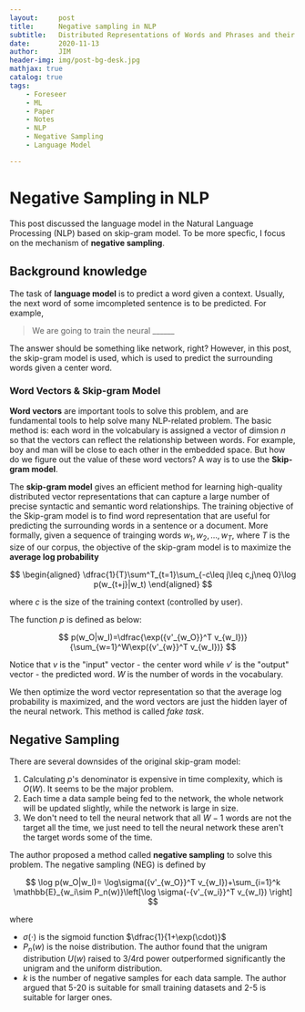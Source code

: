 ```yaml
---
layout:     post
title:      Negative sampling in NLP
subtitle:   Distributed Representations of Words and Phrases and their Compositionality
date:       2020-11-13
author:     JIM
header-img: img/post-bg-desk.jpg
mathjax: true
catalog: true
tags:
    - Foreseer
    - ML
    - Paper
    - Notes
    - NLP
    - Negative Sampling
    - Language Model

---
```


# Negative Sampling in NLP
This post discussed the language model in the Natural Language Processing (NLP) based on skip-gram model. To be more specfic, I focus on the mechanism of **negative sampling**.
## Background knowledge

The task of **language model** is to predict a word given a context. Usually, the next word of some imcompleted sentence is to be predicted. For example,

> We are going to train the neural ______

The answer should be something like network, right?
However, in this post, the skip-gram model is used, which is used to predict the surrounding words given a center word. 

### Word Vectors & Skip-gram Model

**Word vectors** are important tools to solve this problem, and are fundamental tools to help solve many NLP-related problem. The basic method is: each word in the volcabulary is assigned a vector of dimsion $n$ so that the vectors can reflect the relationship between words. For example, boy and man will be close to each other in the embedded space. But how do we figure out the value of these word vectors? A way is to use the **Skip-gram model**.


The **skip-gram model** gives an efficient method for learning high-quality distributed vector representations that can capture a large number of precise syntactic and semantic word relationships. The training objective of the Skip-gram model is to find word representation that are useful for predicting the surrounding words in a sentence or a document. More formally, given a sequence of trainging words $w_1,w_2,...,w_T$, where $T$ is the size of our corpus, the objective of the skip-gram model is to maximize the **average log probability**

$$
\begin{aligned}
\dfrac{1}{T}\sum^T_{t=1}\sum_{-c\leq j\leq c,j\neq 0}\log p(w_{t+j}|w_t)    
\end{aligned}
$$

where $c$ is the size of the training context (controlled by user).

The function $p$ is defined as below:

$$
p(w_O|w_I)=\dfrac{\exp({v'_{w_O}}^T v_{w_I})}{\sum_{w=1}^W\exp({v'_{w}}^T v_{w_I})}
$$

Notice that $v$ is the "input" vector - the center word while $v'$ is the "output" vector - the predicted word. $W$ is the number of words in the vocabulary.

We then optimize the word vector representation so that the average log probability is maximized, and the word vectors are just the hidden layer of the neural network. This method is called *fake task*.

## Negative Sampling
There are several downsides of the original skip-gram model:

1. Calculating $p$'s denominator is expensive in time complexity, which is $O(W)$. It seems to be the major problem.
2. Each time a data sample being fed to the network, the whole network will be updated slightly, while the network is large in size.
3. We don't need to tell the neural network that all $W-1$ words are not the target all the time, we just need to tell the neural network these aren't the target words some of the time.
   
The author proposed a method called **negative sampling** to solve this problem. The negative sampling (NEG) is defined by 

$$
\log p(w_O|w_I)= \log\sigma({v'_{w_O}}^T v_{w_I})+\sum_{i=1}^k \mathbb{E}_{w_i\sim P_n(w)}\left[\log \sigma(-{v'_{w_i}}^T v_{w_I}) \right]
$$

where 
* $\sigma(\cdot)$ is the sigmoid function $\dfrac{1}{1+\exp(\cdot)}$
* $P_n(w)$ is the noise distribution. The author found that the unigram distribution $U(w)$ raised to $3/4$rd power outperformed significantly the unigram and the uniform distribution. 
* $k$ is the number of negative samples for each data sample. The author argued that 5-20 is suitable for small training datasets and 2-5 is suitable for larger ones.